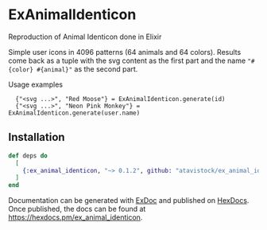 # ExAnimalIdenticon

Reproduction of Animal Identicon done in Elixir

Simple user icons in 4096 patterns (64 animals and 64 colors).  Results come back as a tuple with the svg content as the first part and the name `"#{color} #{animal}"` as the second part.

Usage examples
```
  {"<svg ...>", "Red Moose"} = ExAnimalIdenticon.generate(id)
  {"<svg ...>", "Neon Pink Monkey"} = ExAnimalIdenticon.generate(user.name)
```

## Installation

```elixir
def deps do
  [
    {:ex_animal_identicon, "~> 0.1.2", github: "atavistock/ex_animal_identicon"}
  ]
end
```

Documentation can be generated with [ExDoc](https://github.com/elixir-lang/ex_doc)
and published on [HexDocs](https://hexdocs.pm). Once published, the docs can
be found at <https://hexdocs.pm/ex_animal_identicon>.

